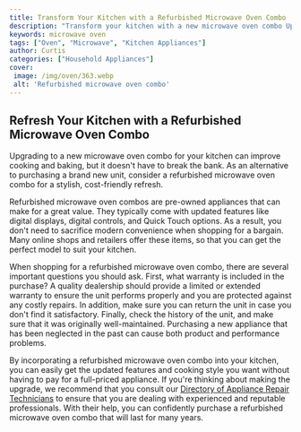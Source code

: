 ```yaml
---
title: Transform Your Kitchen with a Refurbished Microwave Oven Combo
description: "Transform your kitchen with a new microwave oven combo Update your style and expertly refurbish a microwave oven combo that meets your needs and fits in with your kitchen aesthetic Get the latest tips and advice on microwave oven combos today"
keywords: microwave oven
tags: ["Oven", "Microwave", "Kitchen Appliances"]
author: Curtis
categories: ["Household Appliances"]
cover: 
 image: /img/oven/363.webp
 alt: 'Refurbished microwave oven combo'
---
```

## Refresh Your Kitchen with a Refurbished Microwave Oven Combo
Upgrading to a new microwave oven combo for your kitchen can improve cooking and baking, but it doesn't have to break the bank. As an alternative to purchasing a brand new unit, consider a refurbished microwave oven combo for a stylish, cost-friendly refresh. 

Refurbished microwave oven combos are pre-owned appliances that can make for a great value. They typically come with updated features like digital displays, digital controls, and Quick Touch options. As a result, you don't need to sacrifice modern convenience when shopping for a bargain. Many online shops and retailers offer these items, so that you can get the perfect model to suit your kitchen. 

When shopping for a refurbished microwave oven combo, there are several important questions you should ask. First, what warranty is included in the purchase? A quality dealership should provide a limited or extended warranty to ensure the unit performs properly and you are protected against any costly repairs. In addition, make sure you can return the unit in case you don't find it satisfactory. Finally, check the history of the unit, and make sure that it was originally well-maintained. Purchasing a new appliance that has been neglected in the past can cause both product and performance problems. 

By incorporating a refurbished microwave oven combo into your kitchen, you can easily get the updated features and cooking style you want without having to pay for a full-priced appliance. If you're thinking about making the upgrade, we recommend that you consult our [Directory of Appliance Repair Technicians](./pages/appliance-repair-technicians) to ensure that you are dealing with experienced and reputable professionals. With their help, you can confidently purchase a refurbished microwave oven combo that will last for many years.
